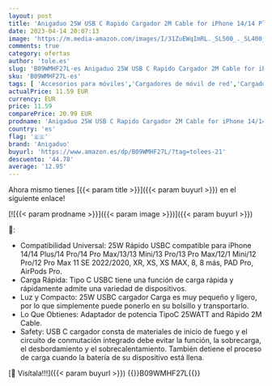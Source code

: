 ```yaml
---
layout: post
title: 'Anigaduo 25W USB C Rapido Cargador 2M Cable for iPhone 14/14 Plus/14 Pro/14 Pro Max/13/12/11/XS/XS MAX/XR/X  USBC Rápida Cabezal Carga Enchufe Pared Charger Adaptador Corrient'
date: 2023-04-14 20:07:13
image: 'https://m.media-amazon.com/images/I/31ZuEWqImRL._SL500_._SL400_.jpg'
comments: true
category: ofertas
author: 'tole.es'
slug: 'B09WMHF27L-es Anigaduo 25W USB C Rapido Cargador 2M Cable for iPhone...'
sku: 'B09WMHF27L-es'
tags: [ 'Accesorios para móviles','Cargadores de móvil de red','Cargadores para móviles','Comunicación móvil y accesorios','Electrónica','anigaduo','iphone','🇪🇸', ]
actualPrice: 11.59 EUR
currency: EUR
price: 11.59
comparePrice: 20.99 EUR
prodname: 'Anigaduo 25W USB C Rapido Cargador 2M Cable for iPhone 14/14 Plus/14 Pro/14 Pro Max/13/12/11/XS/XS MAX/XR/X  USBC Rápida Cabezal Carga Enchufe Pared Charger Adaptador Corrient'
country: 'es'
flag: '🇪🇸'
brand: 'Anigaduo'
buyurl: 'https://www.amazon.es/dp/B09WMHF27L/?tag=tolees-21'
descuento: '44.78'
average: '12.95'
---
```


Ahora mismo tienes [{{< param title >}}]({{< param buyurl >}}) en el siguiente enlace!

[![{{< param prodname >}}]({{< param image >}})]({{< param buyurl >}})

🔎:

- Compatibilidad Universal: 25W Rápido USBC compatible para iPhone 14/14 Plus/14 Pro/14 Pro Max/13/13 Mini/13 Pro/13 Pro Max/12/1 Mini/12 Pro/12 Pro Max 11 SE 2022/2020, XR, XS, XS MAX, 8, 8 más, PAD Pro, AirPods Pro.
- Carga Rápida: Tipo C USBC tiene una función de carga rápida y rápidamente admite una variedad de dispositivos.
- Luz y Compacto: 25W USBC cargador Carga es muy pequeño y ligero, por lo que simplemente puede ponerlo en su bolsillo y transportarlo.
- Lo Que Obtienes: Adaptador de potencia TipoC 25WATT and Rápido 2M Cable.
- Safety: USB C cargador consta de materiales de inicio de fuego y el circuito de conmutación integrado debe evitar la función, la sobrecarga, el desbordamiento y el sobrecalentamiento. También detiene el proceso de carga cuando la batería de su dispositivo está llena.

[🛒 Visítala!!!]({{< param buyurl >}})
{{<world>}}B09WMHF27L{{</world>}}

